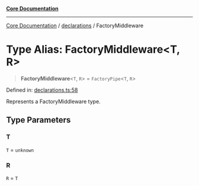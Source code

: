 [**Core Documentation**](../../README.md)

***

[Core Documentation](../../README.md) / [declarations](../README.md) / FactoryMiddleware

# Type Alias: FactoryMiddleware\<T, R\>

> **FactoryMiddleware**\<`T`, `R`\> = `FactoryPipe`\<`T`, `R`\>

Defined in: [declarations.ts:58](https://github.com/stonemjs/core/blob/b1f29857c7f1e529739f22d486494bed3b22d2c6/src/declarations.ts#L58)

Represents a FactoryMiddleware type.

## Type Parameters

### T

`T` = `unknown`

### R

`R` = `T`
